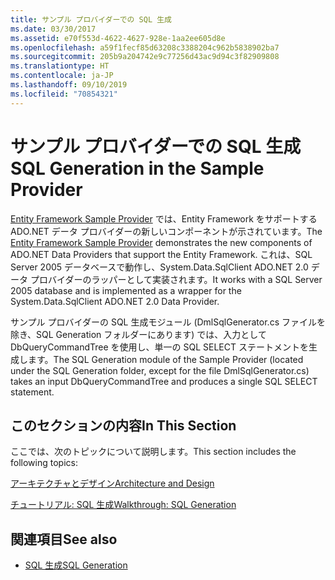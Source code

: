 ```yaml
---
title: サンプル プロバイダーでの SQL 生成
ms.date: 03/30/2017
ms.assetid: e70f553d-4622-4627-928e-1aa2ee605d8e
ms.openlocfilehash: a59f1fecf85d63208c3388204c962b5838902ba7
ms.sourcegitcommit: 205b9a204742e9c77256d43ac9d94c3f82909808
ms.translationtype: HT
ms.contentlocale: ja-JP
ms.lasthandoff: 09/10/2019
ms.locfileid: "70854321"
---
```

# <a name="sql-generation-in-the-sample-provider"></a><span data-ttu-id="3852c-102">サンプル プロバイダーでの SQL 生成</span><span class="sxs-lookup"><span data-stu-id="3852c-102">SQL Generation in the Sample Provider</span></span>
<span data-ttu-id="3852c-103">[Entity Framework Sample Provider](https://code.msdn.microsoft.com/windowsdesktop/Entity-Framework-Sample-6a9801d0) では、Entity Framework をサポートする ADO.NET データ プロバイダーの新しいコンポーネントが示されています。</span><span class="sxs-lookup"><span data-stu-id="3852c-103">The [Entity Framework Sample Provider](https://code.msdn.microsoft.com/windowsdesktop/Entity-Framework-Sample-6a9801d0) demonstrates the new components of ADO.NET Data Providers that support the Entity Framework.</span></span>  <span data-ttu-id="3852c-104">これは、SQL Server 2005 データベースで動作し、System.Data.SqlClient ADO.NET 2.0 データ プロバイダーのラッパーとして実装されます。</span><span class="sxs-lookup"><span data-stu-id="3852c-104">It works with a SQL Server 2005 database and is implemented as a wrapper for the System.Data.SqlClient ADO.NET 2.0 Data Provider.</span></span>  
  
 <span data-ttu-id="3852c-105">サンプル プロバイダーの SQL 生成モジュール (DmlSqlGenerator.cs ファイルを除き、SQL Generation フォルダーにあります) では、入力として DbQueryCommandTree を使用し、単一の SQL SELECT ステートメントを生成します。</span><span class="sxs-lookup"><span data-stu-id="3852c-105">The SQL Generation module of the Sample Provider (located under the SQL Generation folder, except for the file DmlSqlGenerator.cs) takes an input DbQueryCommandTree and produces a single SQL SELECT statement.</span></span>  
  
## <a name="in-this-section"></a><span data-ttu-id="3852c-106">このセクションの内容</span><span class="sxs-lookup"><span data-stu-id="3852c-106">In This Section</span></span>  
 <span data-ttu-id="3852c-107">ここでは、次のトピックについて説明します。</span><span class="sxs-lookup"><span data-stu-id="3852c-107">This section includes the following topics:</span></span>  
  
 [<span data-ttu-id="3852c-108">アーキテクチャとデザイン</span><span class="sxs-lookup"><span data-stu-id="3852c-108">Architecture and Design</span></span>](architecture-and-design.md)  
  
 [<span data-ttu-id="3852c-109">チュートリアル: SQL 生成</span><span class="sxs-lookup"><span data-stu-id="3852c-109">Walkthrough: SQL Generation</span></span>](walkthrough-sql-generation.md)  
  
## <a name="see-also"></a><span data-ttu-id="3852c-110">関連項目</span><span class="sxs-lookup"><span data-stu-id="3852c-110">See also</span></span>

- [<span data-ttu-id="3852c-111">SQL 生成</span><span class="sxs-lookup"><span data-stu-id="3852c-111">SQL Generation</span></span>](sql-generation.md)
